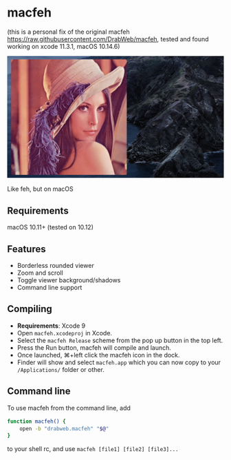# macfeh
(this is a personal fix of the original macfeh https://raw.githubusercontent.com/DrabWeb/macfeh, tested and found working on xcode 11.3.1, macOS 10.14.6)


![Screenshot](https://raw.githubusercontent.com/DrabWeb/macfeh/master/screenshot.png)

Like feh, but on macOS


## Requirements
macOS 10.11+ (tested on 10.12)


## Features
* Borderless rounded viewer
* Zoom and scroll
* Toggle viewer background/shadows
* Command line support

## Compiling
* **Requirements**: Xcode 9
* Open `macfeh.xcodeproj` in Xcode.
* Select the `macfeh Release` scheme from the pop up button in the top left.
* Press the Run button, macfeh will compile and launch.
* Once launched, ⌘+left click the macfeh icon in the dock.
* Finder will show and select `macfeh.app` which you can now copy to your `/Applications/` folder or other.

## Command line
To use macfeh from the command line, add 

```bash
function macfeh() {
    open -b "drabweb.macfeh" "$@"
}
```

to your shell rc, and use `macfeh [file1] [file2] [file3]...`
